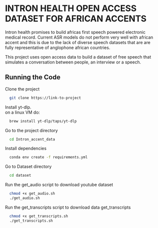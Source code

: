 # INTRON HEALTH OPEN ACCESS DATASET FOR AFRICAN ACCENTS

Intron health promises to build africas first speech powered electronic medical record.
Current ASR models do not perform very well with african accent and this is due to the lack of diverse speech datasets that are are fully representative of anglophone african countries.

This project uses open access data to build a dataset of free speech that simulates a conversation between people, an interview or a speech.

## Running the Code

Clone the project

```bash
  git clone https://link-to-project
```

Install yt-dlp.\
on a linux VM do:
```bash
  brew install yt-dlp/taps/yt-dlp
```

Go to the project directory

```bash
  cd Intron_accent_data
```

Install dependencies

```bash
  conda env create -f requirements.yml
```

Go to Dataset directory

```bash
  cd dataset
```

Run the get_audio script to download youtube dataset

```bash
  chmod +x get_audio.sh
  ./get_audio.sh
```

Run the get_transcripts script to download data get_transcripts

```bash
  chmod +x get_transcripts.sh
  ./get_transcripts.sh
```

